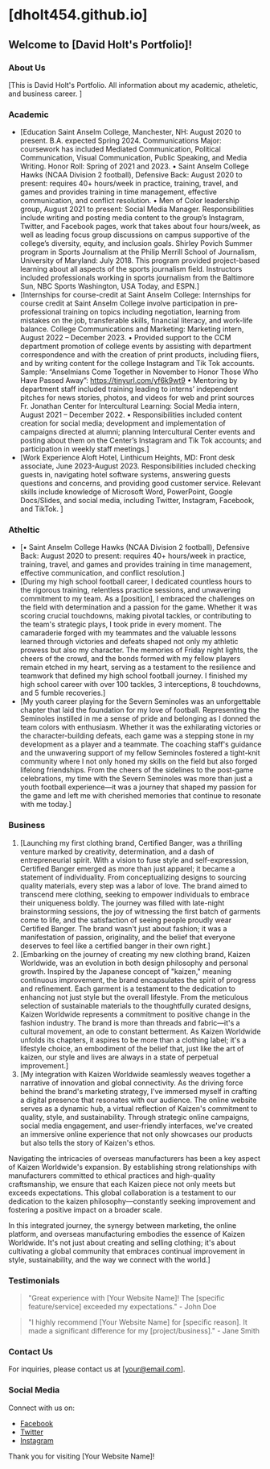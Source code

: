 # [dholt454.github.io]

## Welcome to [David Holt's Portfolio]!

### About Us
[This is David Holt's Portfolio. All information about my academic, atheletic, and business career. ]

### Academic
- [Education
Saint Anselm College, Manchester, NH: August 2020 to present. B.A. expected Spring 2024.
Communications Major: coursework has included Mediated Communication, Political Communication, Visual
Communication, Public Speaking, and Media Writing. Honor Roll: Spring of 2021 and 2023.
• Saint Anselm College Hawks (NCAA Division 2 football), Defensive Back: August 2020 to present:
requires 40+ hours/week in practice, training, travel, and games and provides training in time
management, effective communication, and conflict resolution.
• Men of Color leadership group, August 2021 to present: Social Media Manager. Responsibilities
include writing and posting media content to the group’s Instagram, Twitter, and Facebook pages, work
that takes about four hours/week, as well as leading focus group discussions on campus supportive of
the college’s diversity, equity, and inclusion goals.
Shirley Povich Summer program in Sports Journalism at the Philip Merrill School of Journalism, University of
Maryland: July 2018. This program provided project-based learning about all aspects of the sports journalism
field. Instructors included professionals working in sports journalism from the Baltimore Sun, NBC Sports
Washington, USA Today, and ESPN.]
- [Internships for course-credit at Saint Anselm College: Internships for course credit at Saint Anselm College
involve participation in pre-professional training on topics including negotiation, learning from mistakes on the
job, transferable skills, financial literacy, and work-life balance.
College Communications and Marketing: Marketing intern, August 2022 – December 2023.
• Provided support to the CCM department promotion of college events by assisting with department
correspondence and with the creation of print products, including fliers, and by writing content for the
college Instagram and Tik Tok accounts. Sample: “Anselmians Come Together in November to Honor
Those Who Have Passed Away”: https://tinyurl.com/yf6k9wt9
• Mentoring by department staff included training leading to interns’ independent pitches for news
stories, photos, and videos for web and print sources
Fr. Jonathan Center for Intercultural Learning: Social Media intern, August 2021 – December 2022.
• Responsibilities included content creation for social media; development and implementation of
campaigns directed at alumni; planning Intercultural Center events and posting about them on the
Center’s Instagram and Tik Tok accounts; and participation in weekly staff meetings.]
- [Work Experience
Aloft Hotel, Linthicum Heights, MD: Front desk associate, June 2023-August 2023. Responsibilities included
checking guests in, navigating hotel software systems, answering guests questions and concerns, and providing
good customer service.
Relevant skills include knowledge of Microsoft Word, PowerPoint, Google Docs/Slides, and social media,
including Twitter, Instagram, Facebook, and TikTok. ]


















### Atheltic
- [• Saint Anselm College Hawks (NCAA Division 2 football), Defensive Back: August 2020 to present:
requires 40+ hours/week in practice, training, travel, and games and provides training in time
management, effective communication, and conflict resolution.]
- [During my high school football career, I dedicated countless hours to the rigorous training, relentless practice sessions, and unwavering commitment to my team. As a [position], I embraced the challenges on the field with determination and a passion for the game. Whether it was scoring crucial touchdowns, making pivotal tackles, or contributing to the team's strategic plays, I took pride in every moment. The camaraderie forged with my teammates and the valuable lessons learned through victories and defeats shaped not only my athletic prowess but also my character. The memories of Friday night lights, the cheers of the crowd, and the bonds formed with my fellow players remain etched in my heart, serving as a testament to the resilience and teamwork that defined my high school football journey. I finished my high school career with over 100 tackles, 3 interceptions, 8 touchdowns, and 5 fumble recoveries.]
- [My youth career playing for the Severn Seminoles was an unforgettable chapter that laid the foundation for my love of football. Representing the Seminoles instilled in me a sense of pride and belonging as I donned the team colors with enthusiasm. Whether it was the exhilarating victories or the character-building defeats, each game was a stepping stone in my development as a player and a teammate. The coaching staff's guidance and the unwavering support of my fellow Seminoles fostered a tight-knit community where I not only honed my skills on the field but also forged lifelong friendships. From the cheers of the sidelines to the post-game celebrations, my time with the Severn Seminoles was more than just a youth football experience—it was a journey that shaped my passion for the game and left me with cherished memories that continue to resonate with me today.]




















### Business 
1. [Launching my first clothing brand, Certified Banger, was a thrilling venture marked by creativity, determination, and a dash of entrepreneurial spirit. With a vision to fuse style and self-expression, Certified Banger emerged as more than just apparel; it became a statement of individuality. From conceptualizing designs to sourcing quality materials, every step was a labor of love. The brand aimed to transcend mere clothing, seeking to empower individuals to embrace their uniqueness boldly. The journey was filled with late-night brainstorming sessions, the joy of witnessing the first batch of garments come to life, and the satisfaction of seeing people proudly wear Certified Banger. The brand wasn't just about fashion; it was a manifestation of passion, originality, and the belief that everyone deserves to feel like a certified banger in their own right.]
2. [Embarking on the journey of creating my new clothing brand, Kaizen Worldwide, was an evolution in both design philosophy and personal growth. Inspired by the Japanese concept of "kaizen," meaning continuous improvement, the brand encapsulates the spirit of progress and refinement. Each garment is a testament to the dedication to enhancing not just style but the overall lifestyle. From the meticulous selection of sustainable materials to the thoughtfully curated designs, Kaizen Worldwide represents a commitment to positive change in the fashion industry. The brand is more than threads and fabric—it's a cultural movement, an ode to constant betterment. As Kaizen Worldwide unfolds its chapters, it aspires to be more than a clothing label; it's a lifestyle choice, an embodiment of the belief that, just like the art of kaizen, our style and lives are always in a state of perpetual improvement.]
3. [My integration with Kaizen Worldwide seamlessly weaves together a narrative of innovation and global connectivity. As the driving force behind the brand's marketing strategy, I've immersed myself in crafting a digital presence that resonates with our audience. The online website serves as a dynamic hub, a virtual reflection of Kaizen's commitment to quality, style, and sustainability. Through strategic online campaigns, social media engagement, and user-friendly interfaces, we've created an immersive online experience that not only showcases our products but also tells the story of Kaizen's ethos.

Navigating the intricacies of overseas manufacturers has been a key aspect of Kaizen Worldwide's expansion. By establishing strong relationships with manufacturers committed to ethical practices and high-quality craftsmanship, we ensure that each Kaizen piece not only meets but exceeds expectations. This global collaboration is a testament to our dedication to the kaizen philosophy—constantly seeking improvement and fostering a positive impact on a broader scale.

In this integrated journey, the synergy between marketing, the online platform, and overseas manufacturing embodies the essence of Kaizen Worldwide. It's not just about creating and selling clothing; it's about cultivating a global community that embraces continual improvement in style, sustainability, and the way we connect with the world.]

### Testimonials
> "Great experience with [Your Website Name]! The [specific feature/service] exceeded my expectations." - John Doe

> "I highly recommend [Your Website Name] for [specific reason]. It made a significant difference for my [project/business]." - Jane Smith

### Contact Us
For inquiries, please contact us at [your@email.com].

### Social Media
Connect with us on:
- [Facebook](#)
- [Twitter](#)
- [Instagram](#)

Thank you for visiting [Your Website Name]!

